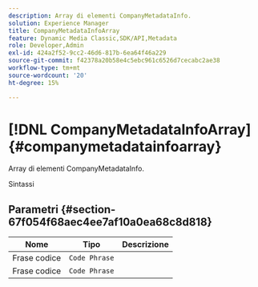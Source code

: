 ```yaml
---
description: Array di elementi CompanyMetadataInfo.
solution: Experience Manager
title: CompanyMetadataInfoArray
feature: Dynamic Media Classic,SDK/API,Metadata
role: Developer,Admin
exl-id: 424a2f52-9cc2-46d6-817b-6ea64f46a229
source-git-commit: f42378a20b58e4c5ebc961c6526d7cecabc2ae38
workflow-type: tm+mt
source-wordcount: '20'
ht-degree: 15%

---
```


# [!DNL CompanyMetadataInfoArray]{#companymetadatainfoarray}

Array di elementi CompanyMetadataInfo.

Sintassi

## Parametri {#section-67f054f68aec4ee7af10a0ea68c8d818}

| Nome | Tipo | Descrizione |
|---|---|---|
| Frase codice | `Code Phrase` |  |
| Frase codice | `Code Phrase` |  |
